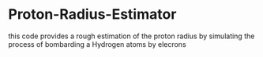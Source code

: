 # Proton-Radius-Estimator
this code provides a rough estimation of the proton radius by simulating the process of bombarding a Hydrogen atoms by elecrons
